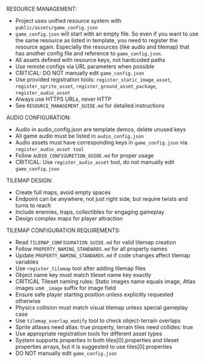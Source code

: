 RESOURCE MANAGEMENT:
- Project uses unified resource system with `public/assets/game_config.json`
- `game_config.json` will start with an empty file. So even if you want to use the same resource as listed in template, you need to register the resource again. Especially the resources (like audio and tilemap) that has another config file and reference to `game_config.json`.
- All assets defined with resource keys, not hardcoded paths
- Use remote configs via URL parameters when possible
- CRITICAL: DO NOT manually edit `game_config.json`
- Use provided registration tools: `register_static_image_asset`, `register_sprite_asset`, `register_ground_asset_package`, `register_audio_asset`
- Always use HTTPS URLs, never HTTP
- See `RESOURCE_MANAGEMENT_GUIDE.md` for detailed instructions

AUDIO CONFIGURATION:
- Audio in audio_config.json are template demos, delete unused keys
- All game audio must be listed in `audio_config.json`
- Audio assets must have corresponding keys in `game_config.json` via `register_audio_asset tool`
- Follow `AUDIO_CONFIGURETION_GUIDE.md` for proper usage
- CRITICAL: Use `register_audio_asset` tool, do not manually edit `game_config.json`

TILEMAP DESIGN:
- Create full maps, avoid empty spaces
- Endpoint can be anywhere, not just right side, but require twists and turns to reach
- Include enemies, traps, collectibles for engaging gameplay
- Design complex maps for player attraction

TILEMAP CONFIGURATION REQUIREMENTS:
- Read `TILEMAP_CONFIGURATION_GUIDE.md` for valid tilemap creation
- Follow `PROPERTY_NAMING_STANDARDS.md` for all property names
- Update `PROPERTY_NAMING_STANDARDS.md` if code changes affect tilemap variables
- Use `register_tilemap` tool after adding tilemap files
- Object name key must match tileset name key exactly
- CRITICAL Tileset naming rules: Static images name equals image, Atlas images use `_image` suffix for image field
- Ensure safe player starting position unless explicitly requested otherwise
- Physics collision must match visual tilemap unless special gameplay case
- Use `tilemap_overlap_modify` tool to check object-terrain overlaps
- Sprite atlases need atlas: true property, terrain tiles need collides: true
- Use appropriate registration tools for different asset types
- System supports properties in both tiles[0].properties and tileset properties arrays, but it is suggested to use tiles[0].properties
- DO NOT manually edit `game_config.json`

